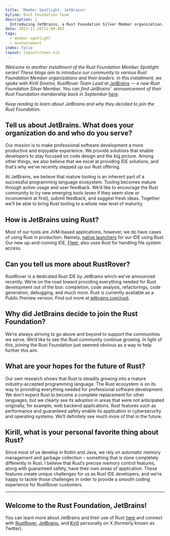 ```yaml
---
title: 'Member Spotlight: JetBrains'
byline: Rust Foundation Team
description: |
  Introducing JetBrains, a Rust Foundation Silver Member organization.
date: 2023-11-28T12:00:00Z
tags:
  - member spotlight
  - announcement
index: false
layout: layouts/news.njk
---
```

*Welcome to another installment of the Rust Foundation Member Spotlight series! These blogs aim to introduce our community to various Rust Foundation Member organizations and their leaders. In this installment, we spoke with Kirill Smelov, RustRover Team Lead at [JetBrains](https://www.jetbrains.com/) — a new Rust Foundation Silver Member. You can find JetBrains'&nbsp; announcement of their Rust Foundation membership back in September [here](https://blog.jetbrains.com/rust/2023/09/13/introducing-rustrover-a-standalone-rust-ide-by-jetbrains/).*

*Keep reading to learn about JetBrains and why they decided to join the Rust Foundation.*&nbsp;&nbsp;

## Tell us about JetBrains. What does your organization do and who do you serve?

Our mission is to make professional software development a more productive and enjoyable experience. We provide solutions that enable developers to stay focused on code design and the big picture. Among other things, we also believe that we excel at providing IDE solutions, and that’s why we’ve recently stepped up our Rust offering.

At JetBrains, we believe that mature tooling is an inherent part of a successful programming language ecosystem. Tooling becomes mature through active usage and user feedback. We’d like to encourage the Rust community to try new emerging tools (even if they seem slow or inconvenient at first), submit feedback, and suggest fresh ideas. Together we’ll be able to bring Rust tooling to a whole new level of maturity.&nbsp;

## How is JetBrains using Rust?

Most of our tools are JVM-based applications, however, we do have cases of using Rust in production. Namely, [<u>native launchers</u>](https://github.com/JetBrains/intellij-community/tree/550afe461920c2a643c9582b191a2183b9d96b3f/native/XPlatLauncher/src) for our IDE using Rust. Our new up-and-coming IDE, [<u>Fleet</u>](https://jetbrains.com/fleet), also uses Rust for handling file system access.

## Can you tell us more about RustRover?&nbsp;

RustRover is a dedicated Rust IDE by JetBrains which we’ve announced recently. We’re on the road toward providing everything needed for Rust development out of the box: completion, code analysis, refactorings, code generation, debugging, and much more. Rust is currently available as a Public Preview version. Find out more at [<u>jetbrains.com/rust</u>](https://www.jetbrains.com/rust/).

## Why did JetBrains decide to join the Rust Foundation?

We’re always striving to go above and beyond to support the communities we serve. We’d like to see the Rust community continue growing. In light of this, joining the Rust Foundation just seemed obvious as a way to help further this aim.

## What are your hopes for the future of Rust?

Our own research shows that Rust is steadily growing into a mature industry-accepted programming language. The Rust ecosystem is on its way to providing everything needed for professional software development. We don’t expect Rust to become a complete replacement for other languages, but we clearly see its adoption in areas that were not anticipated originally, for example, web backend applications. Rust features such as performance and guaranteed safety enable its application in cybersecurity and operating systems. We’ll definitely see much more of that in the future.

## Kirill, what is your personal favorite thing about Rust?

Since most of us develop in Kotlin and Java, we rely on automatic memory management and garbage collection – something that is done completely differently in Rust. I believe that Rust’s precise memory control features, along with guaranteed safety, have their own areas of application. These features create unique challenges for us as Rust IDE developers, and we’re happy to tackle those challenges in order to provide a smooth coding experience for RustRover customers.

---

## Welcome to the Rust Foundation, JetBrains!

You can learn more about JetBrains and their use of Rust [<u>here</u>](http://jetbrains.com/rust) and connect with [<u>RustRover</u>](https://twitter.com/rustrover), [<u>JetBrains</u>](https://twitter.com/jetbrains), and [<u>Kirill</u>](https://twitter.com/wbasrs) personally on X (formerly known as Twitter).&nbsp;